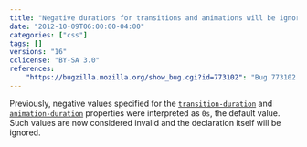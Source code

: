 ```yaml
---
title: "Negative durations for transitions and animations will be ignored"
date: "2012-10-09T06:00:00-04:00"
categories: ["css"]
tags: []
versions: "16"
cclicense: "BY-SA 3.0"
references:
    "https://bugzilla.mozilla.org/show_bug.cgi?id=773102": "Bug 773102 – transition-duration and animation-duration should reject negative values at parse time"
---
```

Previously, negative values specified for the [`transition-duration`](https://developer.mozilla.org/en-US/docs/Web/CSS/transition-duration) and [`animation-duration`](https://developer.mozilla.org/en-US/docs/Web/CSS/animation-duration) properties were interpreted as `0s`, the default value. Such values are now considered invalid and the declaration itself will be ignored.
